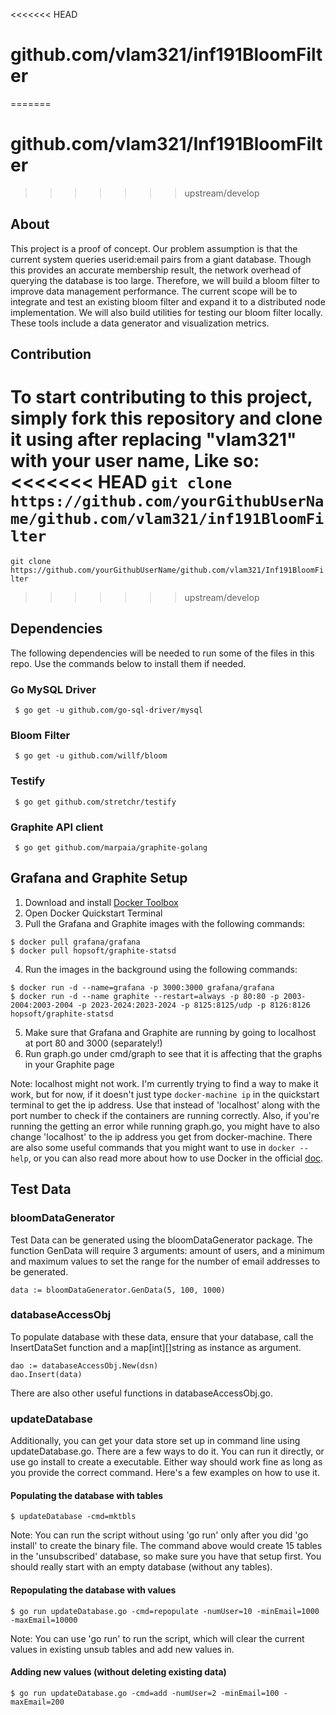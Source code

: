 <<<<<<< HEAD
# github.com/vlam321/inf191BloomFilter
=======
# github.com/vlam321/Inf191BloomFilter
>>>>>>> upstream/develop

## About
This project is a proof of concept. Our problem assumption is that the current system queries userid:email pairs from a giant database. Though this provides an accurate membership result, the network overhead of querying the database is too large. Therefore, we will build a bloom filter to improve data management performance. The current scope will be to integrate and test an existing bloom filter and expand it to a distributed node implementation. We will also build utilities for testing our bloom filter locally. These tools include a data generator and visualization metrics.

## Contribution
To start contributing to this project, simply fork this repository and clone it using after replacing "vlam321" with your user name, Like so: 
<<<<<<< HEAD
`git clone https://github.com/yourGithubUserName/github.com/vlam321/inf191BloomFilter`
=======
`git clone https://github.com/yourGithubUserName/github.com/vlam321/Inf191BloomFilter`
>>>>>>> upstream/develop

## Dependencies
The following dependencies will be needed to run some of the files in this repo. Use the commands below to install them if needed.
### Go MySQL Driver
` $ go get -u github.com/go-sql-driver/mysql`
### Bloom Filter
` $ go get -u github.com/willf/bloom`
### Testify
` $ go get github.com/stretchr/testify`
### Graphite API client
` $ go get github.com/marpaia/graphite-golang`

## Grafana and Graphite Setup
1. Download and install [Docker Toolbox](https://www.docker.com/products/docker-toolbox)
2. Open Docker Quickstart Terminal
3. Pull the Grafana and Graphite images with the following commands:
```
$ docker pull grafana/grafana
$ docker pull hopsoft/graphite-statsd
```
4. Run the images in the background using the following commands:
```
$ docker run -d --name=grafana -p 3000:3000 grafana/grafana
$ docker run -d --name graphite --restart=always -p 80:80 -p 2003-2004:2003-2004 -p 2023-2024:2023-2024 -p 8125:8125/udp -p 8126:8126 hopsoft/graphite-statsd
```
5. Make sure that Grafana and Graphite are running by going to localhost at port 80 and 3000 (separately!)
6. Run graph.go under cmd/graph to see that it is affecting that the graphs in your Graphite page 

Note: localhost might not work. I'm currently trying to find a way to make it work, but for now, if it doesn't just type `docker-machine ip` in the quickstart terminal to get the ip address. Use that instead of 'localhost' along with the port number to check if the containers are running correctly. Also, if you're running the getting an error while running graph.go, you might have to also change 'localhost' to the ip address you get from docker-machine. There are also some useful commands that you might want to use in `docker --help`, or you can also read more about how to use Docker in the official [doc](https://docs.docker.com/).

## Test Data
### bloomDataGenerator
Test Data can be generated using the bloomDataGenerator package. The function GenData will require 3 arguments: amount of users, and a minimum and maximum values to set the range for the number of email addresses to be generated.
```
data := bloomDataGenerator.GenData(5, 100, 1000)
```
### databaseAccessObj
To populate database with these data, ensure that your database, call the InsertDataSet function and a map[int][]string as instance as argument.
```
dao := databaseAccessObj.New(dsn)
dao.Insert(data)
```
There are also other useful functions in databaseAccessObj.go.
### updateDatabase
Additionally, you can get your data store set up in command line using updateDatabase.go. There are a few ways to do it. You can run it directly, or use go install to create a executable. Either way should work fine as long as you provide the correct command. Here's a few examples on how to use it.
#### Populating the database with tables
```
$ updateDatabase -cmd=mktbls
```
Note: You can run the script without using 'go run' only after you did 'go install' to create the binary file. The command above would create 15 tables in the 'unsubscribed' database, so make sure you have that setup first. You should really start with an empty database (without any tables).
#### Repopulating the database with values
```
$ go run updateDatabase.go -cmd=repopulate -numUser=10 -minEmail=1000 -maxEmail=10000
```
Note: You can use 'go run' to run the script, which will clear the current values in existing unsub tables and add new values in.
#### Adding new values (without deleting existing data)
```
$ go run updateDatabase.go -cmd=add -numUser=2 -minEmail=100 -maxEmail=200
```
